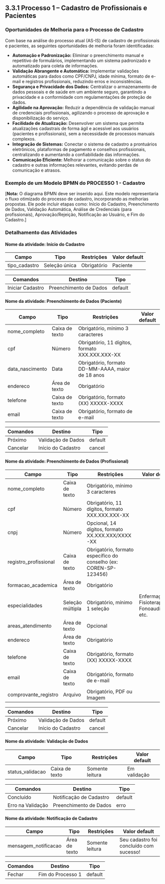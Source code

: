## 3.3.1 Processo 1 – Cadastro de Profissionais e Pacientes

### Oportunidades de Melhoria para o Processo de Cadastro

Com base na análise do processo atual (AS-IS) de cadastro de profissionais e pacientes, as seguintes oportunidades de melhoria foram identificadas:

*   **Automação e Padronização:** Eliminar o preenchimento manual e repetitivo de formulários, implementando um sistema padronizado e automatizado para coleta de informações.
*   **Validação Abrangente e Automática:** Implementar validações automáticas para dados como CPF/CNPJ, idade mínima, formato de e-mail e registros profissionais, reduzindo erros e inconsistências.
*   **Segurança e Privacidade dos Dados:** Centralizar o armazenamento de dados pessoais e de saúde em um ambiente seguro, garantindo a privacidade e a conformidade com regulamentações de proteção de dados.
*   **Agilidade na Aprovação:** Reduzir a dependência de validação manual de credenciais profissionais, agilizando o processo de aprovação e disponibilização do serviço.
*   **Facilidade de Atualização:** Desenvolver um sistema que permita atualizações cadastrais de forma ágil e acessível aos usuários (pacientes e profissionais), sem a necessidade de processos manuais complexos.
*   **Integração de Sistemas:** Conectar o sistema de cadastro a prontuários eletrônicos, plataformas de pagamento e conselhos profissionais, centralizando e aumentando a confiabilidade das informações.
*   **Comunicação Eficiente:** Melhorar a comunicação sobre o status do cadastro e outras informações relevantes, evitando perdas de comunicação e atrasos.

### Exemplo de um Modelo BPMN do PROCESSO 1 - Cadastro

[**Nota:** O diagrama BPMN deve ser inserido aqui. Este modelo representaria o fluxo otimizado do processo de cadastro, incorporando as melhorias propostas. Ele pode incluir etapas como: Início do Cadastro, Preenchimento de Dados, Validação Automática, Análise de Credenciais (para profissionais), Aprovação/Rejeição, Notificação ao Usuário, e Fim do Cadastro.]

### Detalhamento das Atividades

#### Nome da atividade: Início do Cadastro

| Campo | Tipo | Restrições | Valor default |
|---|---|---|---|
| tipo_cadastro | Seleção única | Obrigatório | Paciente |

| Comandos | Destino | Tipo |
|---|---|---|
| Iniciar Cadastro | Preenchimento de Dados | default |

#### Nome da atividade: Preenchimento de Dados (Paciente)

| Campo | Tipo | Restrições | Valor default |
|---|---|---|---|
| nome_completo | Caixa de texto | Obrigatório, mínimo 3 caracteres | |
| cpf | Número | Obrigatório, 11 dígitos, formato XXX.XXX.XXX-XX | |
| data_nascimento | Data | Obrigatório, formato DD-MM-AAAA, maior de 18 anos | |
| endereco | Área de texto | Obrigatório | |
| telefone | Caixa de texto | Obrigatório, formato (XX) XXXXX-XXXX | |
| email | Caixa de texto | Obrigatório, formato de e-mail | |

| Comandos | Destino | Tipo |
|---|---|---|
| Próximo | Validação de Dados | default |
| Cancelar | Início do Cadastro | cancel |

#### Nome da atividade: Preenchimento de Dados (Profissional)

| Campo | Tipo | Restrições | Valor default |
|---|---|---|---|
| nome_completo | Caixa de texto | Obrigatório, mínimo 3 caracteres | |
| cpf | Número | Obrigatório, 11 dígitos, formato XXX.XXX.XXX-XX | |
| cnpj | Número | Opcional, 14 dígitos, formato XX.XXX.XXX/XXXX-XX | |
| registro_profissional | Caixa de texto | Obrigatório, formato específico do conselho (ex: COREN-SP-123456) | |
| formacao_academica | Área de texto | Obrigatório | |
| especialidades | Seleção múltipla | Obrigatório, mínimo 1 seleção | Enfermagem, Fisioterapia, Fonoaudiologia, etc. |
| areas_atendimento | Área de texto | Opcional | |
| endereco | Área de texto | Obrigatório | |
| telefone | Caixa de texto | Obrigatório, formato (XX) XXXXX-XXXX | |
| email | Caixa de texto | Obrigatório, formato de e-mail | |
| comprovante_registro | Arquivo | Obrigatório, PDF ou Imagem | |

| Comandos | Destino | Tipo |
|---|---|---|
| Próximo | Validação de Dados | default |
| Cancelar | Início do Cadastro | cancel |

#### Nome da atividade: Validação de Dados

| Campo | Tipo | Restrições | Valor default |
|---|---|---|---|
| status_validacao | Caixa de texto | Somente leitura | Em validação |

| Comandos | Destino | Tipo |
|---|---|---|
| Concluído | Notificação de Cadastro | default |
| Erro na Validação | Preenchimento de Dados | erro |

#### Nome da atividade: Notificação de Cadastro

| Campo | Tipo | Restrições | Valor default |
|---|---|---|---|
| mensagem_notificacao | Área de texto | Somente leitura | Seu cadastro foi concluído com sucesso! |

| Comandos | Destino | Tipo |
|---|---|---|
| Fechar | Fim do Processo 1 | default |
